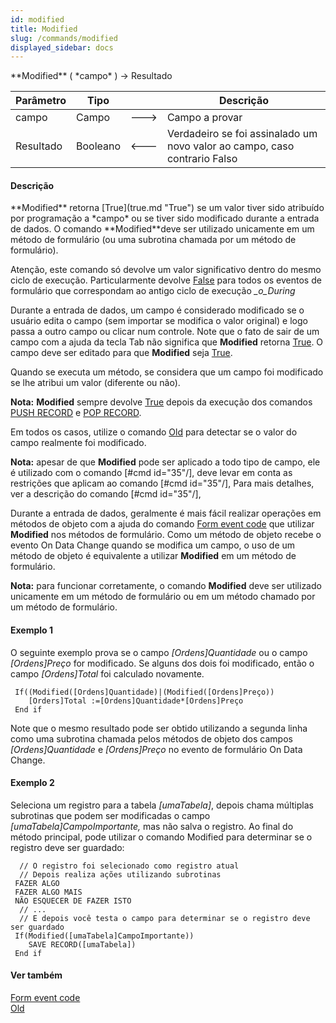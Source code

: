 ```yaml
---
id: modified
title: Modified
slug: /commands/modified
displayed_sidebar: docs
---
```


<!--REF #_command_.Modified.Syntax-->**Modified** ( *campo* ) -> Resultado<!-- END REF-->
<!--REF #_command_.Modified.Params-->
| Parâmetro | Tipo |  | Descrição |
| --- | --- | --- | --- |
| campo | Campo | &#x1F852; | Campo a provar |
| Resultado | Booleano | &#x1F850; | Verdadeiro se foi assinalado um novo valor ao campo, caso contrario Falso |

<!-- END REF-->

#### Descrição 

<!--REF #_command_.Modified.Summary-->**Modified** retorna [True](true.md "True") se um valor tiver sido atribuído por programação a *campo* ou se tiver sido modificado durante a entrada de dados.<!-- END REF--> O comando **Modified**deve ser utilizado unicamente em um método de formulário (ou uma subrotina chamada por um método de formulário).

Atenção, este comando só devolve um valor significativo dentro do mesmo ciclo de execução. Particularmente devolve [False](false.md "False") para todos os eventos de formulário que correspondam ao antigo ciclo de execução *\_o\_During*

Durante a entrada de dados, um campo é considerado modificado se o usuário edita o campo (sem importar se modifica o valor original) e logo passa a outro campo ou clicar num controle. Note que o fato de sair de um campo com a ajuda da tecla Tab não significa que **Modified** retorna [True](true.md "True"). O campo deve ser editado para que **Modified** seja [True](true.md "True").

Quando se executa um método, se considera que um campo foi modificado se lhe atribui um valor (diferente ou não).

**Nota:** **Modified** sempre devolve [True](true.md "True") depois da execução dos comandos [PUSH RECORD](push-record.md) e [POP RECORD](pop-record.md). 

Em todos os casos, utilize o comando [Old](old.md) para detectar se o valor do campo realmente foi modificado.

**Nota:** apesar de que **Modified** pode ser aplicado a todo tipo de campo, ele é utilizado com o comando \[#cmd id="35"/\], deve levar em conta as restrições que aplicam ao comando \[#cmd id="35"/\], Para mais detalhes, ver a descrição do comando \[#cmd id="35"/\],

Durante a entrada de dados, geralmente é mais fácil realizar operações em métodos de objeto com a ajuda do comando [Form event code](form-event-code.md) que utilizar **Modified** nos métodos de formulário. Como um método de objeto recebe o evento On Data Change quando se modifica um campo, o uso de um método de objeto é equivalente a utilizar **Modified** em um método de formulário.

**Nota:** para funcionar corretamente, o comando **Modified** deve ser utilizado unicamente em um método de formulário ou em um método chamado por um método de formulário.

#### Exemplo 1 

O seguinte exemplo prova se o campo *\[Ordens\]Quantidade* ou o campo *\[Ordens\]Preço* for modificado. Se alguns dos dois foi modificado, então o campo *\[Ordens\]Total* foi calculado novamente. 

```4d
 If((Modified([Ordens]Quantidade)|(Modified([Ordens]Preço))
    [Orders]Total :=[Ordens]Quantidade*[Ordens]Preço
 End if
```

Note que o mesmo resultado pode ser obtido utilizando a segunda linha como uma subrotina chamada pelos métodos de objeto dos campos *\[Ordens\]Quantidade* e *\[Ordens\]Preço* no evento de formulário On Data Change.

#### Exemplo 2 

Seleciona um registro para a tabela *\[umaTabela\]*, depois chama múltiplas subrotinas que podem ser modificadas o campo *\[umaTabela\]CampoImportante,* mas não salva o registro. Ao final do método principal, pode utilizar o comando Modified para determinar se o registro deve ser guardado: 

```4d
  // O registro foi selecionado como registro atual
  // Depois realiza ações utilizando subrotinas
 FAZER ALGO
 FAZER ALGO MAIS
 NÃO ESQUECER DE FAZER ISTO
  // ...
  // E depois você testa o campo para determinar se o registro deve ser guardado
 If(Modified([umaTabela]CampoImportante))
    SAVE RECORD([umaTabela])
 End if
```

#### Ver também 

[Form event code](form-event-code.md)  
[Old](old.md)  